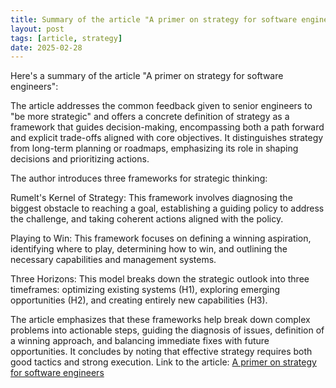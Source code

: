 ```yaml
---
title: Summary of the article "A primer on strategy for software engineers"
layout: post
tags: [article, strategy]
date: 2025-02-28
---
```


Here's a summary of the article "A primer on strategy for software engineers":

The article addresses the common feedback given to senior engineers to "be more strategic" and offers a concrete definition of strategy as a framework that guides decision-making, encompassing both a path forward and explicit trade-offs aligned with core objectives. It distinguishes strategy from long-term planning or roadmaps, emphasizing its role in shaping decisions and prioritizing actions.

The author introduces three frameworks for strategic thinking:

Rumelt's Kernel of Strategy: This framework involves diagnosing the biggest obstacle to reaching a goal, establishing a guiding policy to address the challenge, and taking coherent actions aligned with the policy.

Playing to Win: This framework focuses on defining a winning aspiration, identifying where to play, determining how to win, and outlining the necessary capabilities and management systems.

Three Horizons: This model breaks down the strategic outlook into three timeframes: optimizing existing systems (H1), exploring emerging opportunities (H2), and creating entirely new capabilities (H3).

The article emphasizes that these frameworks help break down complex problems into actionable steps, guiding the diagnosis of issues, definition of a winning approach, and balancing immediate fixes with future opportunities. It concludes by noting that effective strategy requires both good tactics and strong execution.
Link to the article: [A primer on strategy for software engineers](
https://writing.pupius.co.uk/you-need-to-be-more-strategic-dc473a2aa319)
